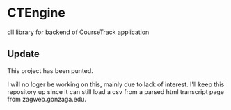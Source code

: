 # CTEngine
dll library for backend of CourseTrack application

## Update
This project has been punted.

I will no loger be working on this, mainly due to lack of interest. I'll keep this repository up since it can still load a csv from a parsed html transcript page from zagweb.gonzaga.edu.
